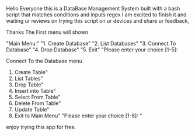 Hello Everyone this is a DataBase Management System built with a bash script that matches conditions and inputs regex
I am excited to finish it and waiting ur reviews on trying this script on ur devices and share ur feedback,

Thanks 
The First menu will shown 

   "Main Menu:"
 "1. Create Database"
 "2. List Databases"
 "3. Connect To Database"
 "4. Drop Database"
 "5. Exit"
"Please enter your choice [1-5]: 

Connect To the Database menu
    
1. Create Table"
2. List Tables"
3. Drop Table"
4. Insert into Table"
5. Select From Table"
6. Delete From Table"
7. Update Table"
8. Exit to Main Menu"
"Please enter your choice [1-8]: "


enjoy trying this app for free.
